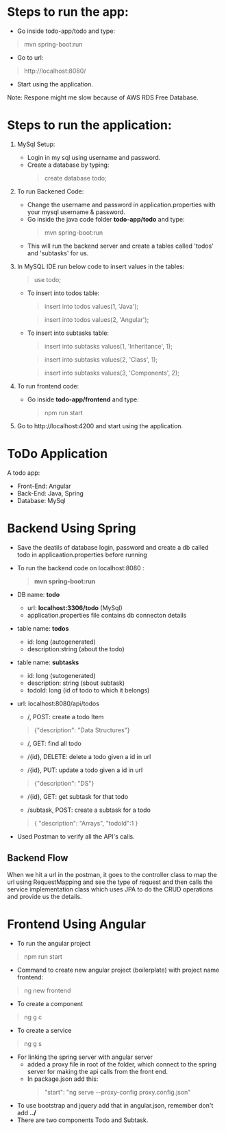 # Steps to run the app:
* Go inside todo-app/todo and type:
> mvn spring-boot:run
* Go to url:
> http://localhost:8080/
* Start using the application.

Note: Respone might me slow because of AWS RDS Free Database.


# Steps to run the application:
1. MySql Setup:
	* Login in my sql using username and password.
	* Create a database by typing:
		> create database todo;

2. To run Backened Code:
	* Change the username and password in application.properties with your mysql username & password. 
	* Go inside the java code folder **todo-app/todo** and type:
		> mvn spring-boot:run
	* This will run the backend server and create a tables called 'todos' and 'subtasks' for us.

3. In MySQL IDE run below code to insert values in the tables:
	> use todo;

	* To insert into todos table:
		> insert into todos values(1, 'Java');
		
		> insert into todos values(2, 'Angular');

	* To insert into subtasks table:
		> insert into subtasks values(1, 'Inheritance', 1);
		
		> insert into subtasks values(2, 'Class', 1);
		
		> insert into subtasks values(3, 'Components', 2);

4. To run frontend code:
	* Go inside **todo-app/frontend** and type:
		> npm run start

5. Go to http://localhost:4200 and start using the application.

# ToDo Application
A todo app:
* Front-End: Angular
* Back-End: Java, Spring
* Database: MySql


# Backend Using Spring 
* Save the deatils of database login, password and create a db called todo in applicaation.properties before running 

* To run the backend code on localhost:8080 : 
	> **mvn spring-boot:run**

* DB name: **todo**
	* url: **localhost:3306/todo** (MySql)
	* application.properties file contains db connecton details

* table name: **todos**
	- id: long (autogenerated)
	- description:string (about the todo) 

* table name: **subtasks**
	- id: long (sutogenerated)
	- description: string (sbout subtask)
	- todoId: long (id of todo to which it belongs)

* url: localhost:8080/api/todos
	* /, POST: create a todo Item
	
	> {"description": "Data Structures"}

	* /, GET: find all todo
	
	* /{id}, DELETE: delete a todo given a id in url 
	
	* /{id}, PUT: update a todo given a id in url
	> {"description": "DS"}
	
	* /{id}, GET: get subtask for that todo
	
	* /subtask, POST: create a subtask for a todo
	> { "description": "Arrays", "todoId":1 }


* Used Postman to verify all the API's calls.

## Backend Flow
When we hit a url in the postman, it goes to the controller class to map the url using RequestMapping and see the type of request and then calls the service implementation class which uses JPA to do the CRUD operations and provide us the details.

# Frontend Using Angular
* To run the angular project
> npm run start
*  Command to create new angular project (boilerplate) with project name frontend:
> ng new frontend 
* To create a component
> ng g c
* To create a service 
> ng g s
* For linking the spring server with angular server 
	* added a proxy file in root of the folder, which connect to the spring server for making the api calls from the 	   front end.
	* In package.json add this:
		> "start": "ng serve --proxy-config proxy.config.json"
* To use bootstrap and jquery add that in angular.json, remember don't add **../**
* There are two components Todo and Subtask.
